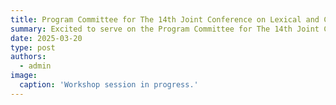 ```yaml
---
title: Program Committee for The 14th Joint Conference on Lexical and Computational Semantics (*SEM 2025)
summary: Excited to serve on the Program Committee for The 14th Joint Conference on Lexical and Computational Semantics (*SEM 2025), co-located with EMNLP in Suzhou, China (November 2025) 
date: 2025-03-20
type: post
authors:
  - admin
image:
  caption: 'Workshop session in progress.'
---
```


